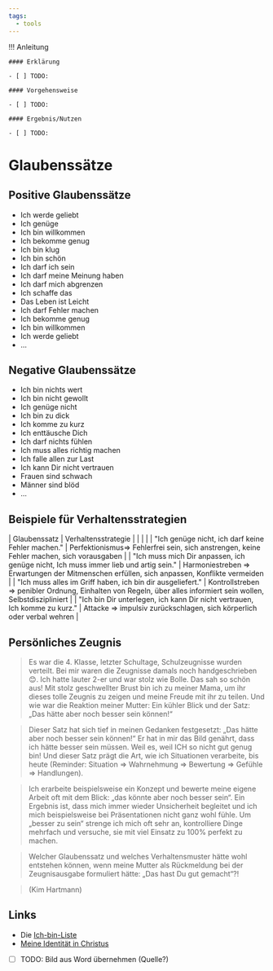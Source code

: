```yaml
---
tags:
  - tools
---
```


!!! Anleitung

    #### Erklärung

    - [ ] TODO:

    #### Vorgehensweise

    - [ ] TODO:

    #### Ergebnis/Nutzen

    - [ ] TODO:


# Glaubenssätze

## Positive Glaubenssätze

- Ich werde geliebt 
- Ich genüge 
- Ich bin willkommen 
- Ich bekomme genug 
- Ich bin klug 
- Ich bin schön 
- Ich darf ich sein 
- Ich darf meine Meinung haben 
- Ich darf mich abgrenzen 
- Ich schaffe das 
- Das Leben ist Leicht 
- Ich darf Fehler machen 
- Ich bekomme genug 
- Ich bin willkommen 
- Ich werde geliebt 
- ...

## Negative Glaubenssätze

- Ich bin nichts wert 
- Ich bin nicht gewollt 
- Ich genüge nicht 
- Ich bin zu dick 
- Ich komme zu kurz 
- Ich enttäusche Dich 
- Ich darf nichts fühlen 
- Ich muss alles richtig machen 
- Ich falle allen zur Last 
- Ich kann Dir nicht vertrauen 
- Frauen sind schwach 
- Männer sind blöd 
- ...

## Beispiele für Verhaltensstrategien

| Glaubenssatz | Verhaltensstrategie |
| | |
| "Ich genüge nicht, ich darf keine Fehler machen." | Perfektionismus=> Fehlerfrei sein, sich anstrengen, keine Fehler machen, sich vorausgaben |
| "Ich muss mich Dir anpassen, ich genüge nicht, Ich muss immer lieb und artig sein." | Harmoniestreben => Erwartungen der Mitmenschen erfüllen, sich anpassen, Konflikte vermeiden |
| "Ich muss alles im Griff haben, ich bin dir ausgeliefert." | Kontrollstreben => penibler Ordnung, Einhalten von Regeln, über alles informiert sein wollen, Selbstdiszipliniert  |
| "Ich bin Dir unterlegen, ich kann Dir nicht vertrauen, Ich komme zu kurz." | Attacke => impulsiv zurückschlagen, sich körperlich oder verbal wehren  |

## Persönliches Zeugnis

> Es war die 4. Klasse, letzter Schultage, Schulzeugnisse wurden verteilt. Bei mir waren die Zeugnisse damals noch handgeschrieben 😊. Ich hatte lauter 2-er und war stolz wie Bolle. Das sah so schön aus! Mit stolz geschwellter Brust bin ich zu meiner Mama, um ihr dieses tolle Zeugnis zu zeigen und meine Freude mit ihr zu teilen. Und wie war die Reaktion meiner Mutter: Ein kühler Blick und der Satz: „Das hätte aber noch besser sein können!“ 

> Dieser Satz hat sich tief in meinen Gedanken festgesetzt: „Das hätte aber noch besser sein können!“ Er hat in mir das Bild genährt, dass ich hätte besser sein müssen. Weil es, weil ICH so nicht gut genug bin! Und dieser Satz prägt die Art, wie ich Situationen verarbeite, bis heute (Reminder: Situation => Wahrnehmung => Bewertung => Gefühle => Handlungen).

> Ich erarbeite beispielsweise ein Konzept und bewerte meine eigene Arbeit oft mit dem Blick: „das könnte aber noch besser sein“. Ein Ergebnis ist, dass mich immer wieder Unsicherheit begleitet und ich mich beispielsweise bei Präsentationen nicht ganz wohl fühle. Um „besser zu sein“ strenge ich mich oft sehr an, kontrolliere Dinge mehrfach und versuche, sie mit viel Einsatz zu 100% perfekt zu machen. 

> Welcher Glaubenssatz und welches Verhaltensmuster hätte wohl entstehen können, wenn meine Mutter als Rückmeldung bei der Zeugnisausgabe formuliert hätte: „Das hast Du gut gemacht“?!  

> (Kim Hartmann)

## Links

- Die [Ich-bin-Liste](https://homepage.ruhr-uni-bochum.de/Manfred.Hauenschild/pdf/IchbinListe.pdf)
- [Meine Identität in Christus](https://www.freedominchrist.eu/fic-download/fmi/xml/cnt/FIC%20Buchzeichen%202015-08-12.pdf?-db=fic-content-management&-lay=downloads&-recid=555&-field=Datei%20%7C%20Container(1))


- [ ] TODO: Bild aus Word übernehmen (Quelle?)
